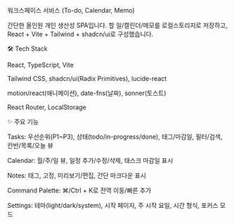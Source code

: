 워크스페이스 서비스 (To-do, Calendar, Memo)

간단한 올인원 개인 생산성 SPA입니다. 할 일/캘린더/메모를 로컬스토리지로 저장하고, React + Vite + Tailwind + shadcn/ui로 구성했습니다.

🛠 Tech Stack

React, TypeScript, Vite

Tailwind CSS, shadcn/ui(Radix Primitives), lucide-react

motion/react(애니메이션), date-fns(날짜), sonner(토스트)

React Router, LocalStorage

✨ 주요 기능

Tasks: 우선순위(P1~P3), 상태(todo/in-progress/done), 태그/마감일, 필터/검색, 칸반/목록/오늘 뷰

Calendar: 월/주/일 뷰, 일정 추가/수정/삭제, 태스크 마감일 표시

Notes: 태그, 고정, 미리보기/편집, 간단 마크다운 표시

Command Palette: ⌘/Ctrl + K로 전역 이동/빠른 추가

Settings: 테마(light/dark/system), 시작 페이지, 주 시작 요일, 시간 형식, 포커스 모드
